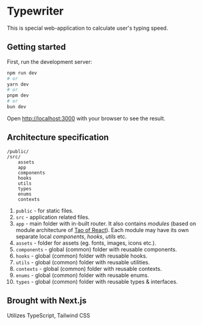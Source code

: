 # Typewriter

This is special web-application to calculate user's typing speed.

## Getting started

First, run the development server:

```bash
npm run dev
# or
yarn dev
# or
pnpm dev
# or
bun dev
```

Open [http://localhost:3000](http://localhost:3000) with your browser to see the
result.

## Architecture specification

    /public/
    /src/
    	assets
    	app
    	components
    	hooks
    	utils
        types
        enums
        contexts

1. `public` - for static files.
2. `src` - application related files.
3. `app` - main folder with in-built router. It also contains _modules_ (based
   on module architecture of
   [Tao of React](https://alexkondov.com/tao-of-react/)). Each module may have
   its own separate local _components_, _hooks_, _utils_ etc.
4. `assets` - folder for assets (eg. fonts, images, icons etc.).
5. `components` - global (common) folder with reusable components.
6. `hooks` - global (common) folder with reusable hooks.
7. `utils` - global (common) folder with reusable utilities.
8. `contexts` - global (common) folder with reusable contexts.
9. `enums` - global (common) folder with reusable enums.
10. `types` - global (common) folder with reusable types & interfaces.

## Brought with Next.js

Utilizes TypeScript, Tailwind CSS
